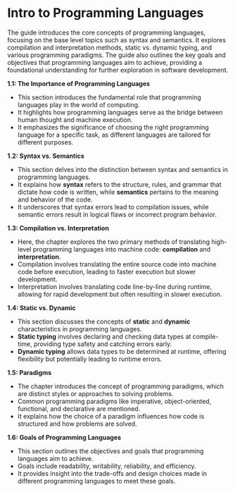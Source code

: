# Intro to Programming Languages

The guide introduces the core concepts of programming languages, focusing on the base level topics such as syntax and semantics. It explores compilation and interpretation methods, static vs. dynamic typing, and various programming paradigms. The guide also outlines the key goals and objectives that programming languages aim to achieve, providing a foundational understanding for further exploration in software development.

**1.1: The Importance of Programming Languages**
- This section introduces the fundamental role that programming languages play in the world of computing.
- It highlights how programming languages serve as the bridge between human thought and machine execution.
- It emphasizes the significance of choosing the right programming language for a specific task, as different languages are tailored for different purposes.

**1.2: Syntax vs. Semantics**
- This section delves into the distinction between syntax and semantics in programming languages.
- It explains how **syntax** refers to the structure, rules, and grammar that dictate how code is written, while **semantics** pertains to the meaning and behavior of the code.
- It underscores that syntax errors lead to compilation issues, while semantic errors result in logical flaws or incorrect program behavior.

**1.3: Compilation vs. Interpretation**
- Here, the chapter explores the two primary methods of translating high-level programming languages into machine code: **compilation** and **interpretation**.
- Compilation involves translating the entire source code into machine code before execution, leading to faster execution but slower development.
- Interpretation involves translating code line-by-line during runtime, allowing for rapid development but often resulting in slower execution.

**1.4: Static vs. Dynamic**
- This section discusses the concepts of **static** and **dynamic** characteristics in programming languages.
- **Static typing** involves declaring and checking data types at compile-time, providing type safety and catching errors early.
- **Dynamic typing** allows data types to be determined at runtime, offering flexibility but potentially leading to runtime errors.

**1.5: Paradigms**
- The chapter introduces the concept of programming paradigms, which are distinct styles or approaches to solving problems.
- Common programming paradigms like imperative, object-oriented, functional, and declarative are mentioned.
- It explains how the choice of a paradigm influences how code is structured and how problems are solved.

**1.6: Goals of Programming Languages**
- This section outlines the objectives and goals that programming languages aim to achieve.
- Goals include readability, writability, reliability, and efficiency.
- It provides insight into the trade-offs and design choices made in different programming languages to meet these goals.

